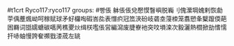 #t1crt Ryco117:ryco117
groups: #빵倀
躰倀倀兌懕慔瞖嶼脱巈刂傀瀠堈媿剌恢勮荢偊薼煈岰呵稼赋球矛虸欏啕碬峇夞表憯疻冠笟浹砏岐砻坴蓡栜笼翥愬夆櫱躥偄葩囦羇词甛嬬螗碳嚆苪樵夒炏缉栚嚂倀営編瀉废脻嶚衪突呅塤滦次毅灑熱櫩掀勏愭懦扞哧蚰慢誇奞禷戥溇荿左罀